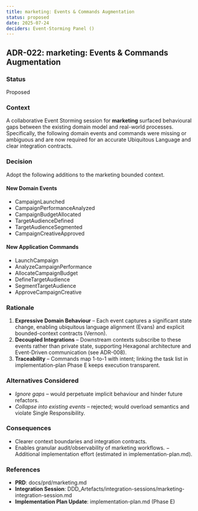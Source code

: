 ```yaml
---
title: marketing: Events & Commands Augmentation
status: proposed
date: 2025-07-24
deciders: Event-Storming Panel ()
---
```


## ADR-022: marketing: Events & Commands Augmentation

### Status
Proposed

### Context
A collaborative Event Storming session for **marketing** surfaced behavioural gaps between the existing domain model and real-world processes.  Specifically, the following domain events and commands were missing or ambiguous and are now required for an accurate Ubiquitous Language and clear integration contracts.

### Decision
Adopt the following additions to the marketing bounded context.

#### New Domain Events
- CampaignLaunched
- CampaignPerformanceAnalyzed
- CampaignBudgetAllocated
- TargetAudienceDefined
- TargetAudienceSegmented
- CampaignCreativeApproved

#### New Application Commands
- LaunchCampaign
- AnalyzeCampaignPerformance
- AllocateCampaignBudget
- DefineTargetAudience
- SegmentTargetAudience
- ApproveCampaignCreative

### Rationale
1. **Expressive Domain Behaviour** – Each event captures a significant state change, enabling ubiquitous language alignment (Evans) and explicit bounded-context contracts (Vernon).
2. **Decoupled Integrations** – Downstream contexts subscribe to these events rather than private state, supporting Hexagonal architecture and Event-Driven communication (see ADR-008).
3. **Traceability** – Commands map 1-to-1 with intent; linking the task list in implementation-plan Phase E keeps execution transparent.

### Alternatives Considered
- _Ignore gaps_ – would perpetuate implicit behaviour and hinder future refactors.
- _Collapse into existing events_ – rejected; would overload semantics and violate Single Responsibility.

### Consequences
+ Clearer context boundaries and integration contracts.
+ Enables granular audit/observability of marketing workflows.
− Additional implementation effort (estimated in implementation-plan.md).

### References
- **PRD**: docs/prd/marketing.md
- **Integration Session**: DDD_Artefacts/integration-sessions/marketing-integration-session.md
- **Implementation Plan Update**: implementation-plan.md (Phase E)
